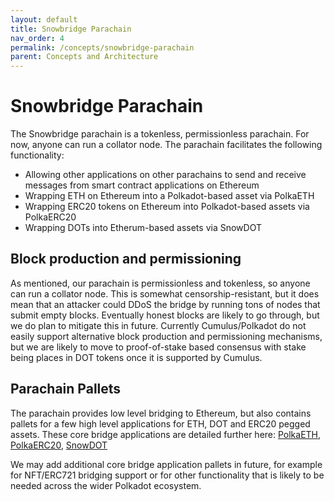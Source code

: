 ```yaml
---
layout: default
title: Snowbridge Parachain
nav_order: 4
permalink: /concepts/snowbridge-parachain
parent: Concepts and Architecture
---
```

# Snowbridge Parachain
The Snowbridge parachain is a tokenless, permissionless parachain. For now, anyone can run a collator node. The parachain facilitates the following functionality:
 - Allowing other applications on other parachains to send and receive messages from smart contract applications on Ethereum
 - Wrapping ETH on Ethereum into a Polkadot-based asset via PolkaETH
 - Wrapping ERC20 tokens on Ethereum into Polkadot-based assets via PolkaERC20
 - Wrapping DOTs into Etherum-based assets via SnowDOT

## Block production and permissioning
As mentioned, our parachain is permissionless and tokenless, so anyone can run a collator node. This is somewhat censorship-resistant, but it does mean that an attacker could DDoS the bridge by running tons of nodes that submit empty blocks. Eventually honest blocks are likely to go through, but we do plan to mitigate this in future. Currently Cumulus/Polkadot do not easily support alternative block production and permissioning mechanisms, but we are likely to move to proof-of-stake based consensus with stake being places in DOT tokens once it is supported by Cumulus.

## Parachain Pallets
The parachain provides low level bridging to Ethereum, but also contains pallets for a few high level applications for ETH, DOT and ERC20 pegged assets. These core bridge applications are detailed further here: [PolkaETH](../core-bridge-applications/polkaeth), [PolkaERC20](../core-bridge-applications/polkaerc20), [SnowDOT](../core-bridge-applications/snowdot)

We may add additional core bridge application pallets in future, for example for NFT/ERC721 bridging support or for other functionality that is likely to be needed across the wider Polkadot ecosystem.